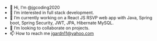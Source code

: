 - 👋 Hi, I’m @jgcoding2020
- 👀 I’m interested in full stack development.
- 🌱 I’m currently working on a React JS RSVP web app with Java, Spring boot, Spring Security, JWT, JPA, Hibernate MySQL.
- 💞️ I’m looking to collaborate on projects.
- 📫 How to reach me jgardn11@yahoo.com

<!---
jgcoding2020/jgcoding2020 is a ✨ special ✨ repository because its `README.md` (this file) appears on your GitHub profile.
You can click the Preview link to take a look at your changes.
--->
